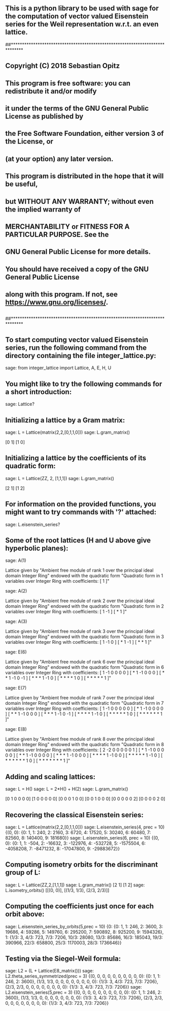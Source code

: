 ## This is a python library to be used with sage for the computation of vector valued Eisenstein series for the Weil representation w.r.t. an even lattice.
##*****************************************************************************
##       Copyright (C) 2018 Sebastian Opitz
##
##
##    This program is free software: you can redistribute it and/or modify
##    it under the terms of the GNU General Public License as published by
##    the Free Software Foundation, either version 3 of the License, or
##    (at your option) any later version.
##
##    This program is distributed in the hope that it will be useful,
##    but WITHOUT ANY WARRANTY; without even the implied warranty of
##    MERCHANTABILITY or FITNESS FOR A PARTICULAR PURPOSE.  See the
##    GNU General Public License for more details.
##
##    You should have received a copy of the GNU General Public License
##    along with this program.  If not, see <https://www.gnu.org/licenses/>.
##
##*****************************************************************************

## To start computing vector valued Eisenstein series, run the following command from the directory containing the file integer_lattice.py:

sage: from integer_lattice import Lattice, A, E, H, U

## You might like to try the following commands for a short introduction:

sage: Lattice?

## Initializing a lattice by a Gram matrix:

sage: L = Lattice(matrix(2,2,[0,1,1,0]))
sage: L.gram_matrix()

[0 1]
[1 0]

## Initializing a lattice by the coefficients of its quadratic form:

sage: L = Lattice(ZZ, 2, [1,1,1])
sage: L.gram_matrix()

[2 1]
[1 2]

## For information on the provided functions, you might want to try commands with '?' attached:

sage: L.eisenstein_series?

## Some of the root lattices (H and U above give hyperbolic planes):

sage: A(1)

Lattice given by "Ambient free module of rank 1 over the principal ideal domain Integer Ring" endowed with the quadratic form "Quadratic form in 1 variables over Integer Ring with coefficients: 
[ 1 ]"

sage: A(2)

Lattice given by "Ambient free module of rank 2 over the principal ideal domain Integer Ring" endowed with the quadratic form "Quadratic form in 2 variables over Integer Ring with coefficients: 
[ 1 -1 ]
[ * 1 ]"

sage: A(3)

Lattice given by "Ambient free module of rank 3 over the principal ideal domain Integer Ring" endowed with the quadratic form "Quadratic form in 3 variables over Integer Ring with coefficients: 
[ 1 -1 0 ]
[ * 1 -1 ]
[ * * 1 ]"

sage: E(6)

Lattice given by "Ambient free module of rank 6 over the principal ideal domain Integer Ring" endowed with the quadratic form "Quadratic form in 6 variables over Integer Ring with coefficients: 
[ 1 -1 0 0 0 0 ]
[ * 1 -1 0 0 0 ]
[ * * 1 -1 0 -1 ]
[ * * * 1 -1 0 ]
[ * * * * 1 0 ]
[ * * * * * 1 ]"

sage: E(7)

Lattice given by "Ambient free module of rank 7 over the principal ideal domain Integer Ring" endowed with the quadratic form "Quadratic form in 7 variables over Integer Ring with coefficients: 
[ 1 -1 0 0 0 0 0 ]
[ * 1 -1 0 0 0 0 ]
[ * * 1 -1 0 0 0 ]
[ * * * 1 -1 0 -1 ]
[ * * * * 1 -1 0 ]
[ * * * * * 1 0 ]
[ * * * * * * 1 ]"

sage: E(8)

Lattice given by "Ambient free module of rank 8 over the principal ideal domain Integer Ring" endowed with the quadratic form "Quadratic form in 8 variables over Integer Ring with coefficients: 
[ 2 -2 0 0 0 0 0 1 ]
[ * 1 -1 0 0 0 0 0 ]
[ * * 1 -1 0 0 0 0 ]
[ * * * 1 -1 0 0 0 ]
[ * * * * 1 -1 0 0 ]
[ * * * * * 1 -1 0 ]
[ * * * * * * 1 0 ]
[ * * * * * * * 1 ]"

## Adding and scaling lattices:

sage: L = H()
sage: L = 2*H() + H(2)
sage: L.gram_matrix()

[0 1 0 0 0 0]
[1 0 0 0 0 0]
[0 0 0 1 0 0]
[0 0 1 0 0 0]
[0 0 0 0 0 2]
[0 0 0 0 2 0]

## Recovering the classical Eisenstein series:

sage: L = Lattice(matrix(2,2,[0,1,1,0]))
sage: L.eisenstein_series(4, prec = 10)
{(0, 0): {0: 1,
  1: 240,
  2: 2160,
  3: 6720,
  4: 17520,
  5: 30240,
  6: 60480,
  7: 82560,
  8: 140400,
  9: 181680}}
sage: L.eisenstein_series(6, prec = 10)
{(0, 0): {0: 1,
  1: -504,
  2: -16632,
  3: -122976,
  4: -532728,
  5: -1575504,
  6: -4058208,
  7: -8471232,
  8: -17047800,
  9: -29883672}}

## Computing isometry orbits for the discriminant group of L:

sage: L = Lattice(ZZ,2,[1,1,1])
sage: L.gram_matrix()
[2 1]
[1 2]
sage: L.isometry_orbits()
[[(0, 0)], [(1/3, 1/3), (2/3, 2/3)]]

## Computing the coefficients just once for each orbit above:

sage: L.eisenstein_series_by_orbits(5,prec = 10)
{0: {0: 1,
  1: 246,
  2: 3600,
  3: 19686,
  4: 59286,
  5: 149760,
  6: 295200,
  7: 590892,
  8: 925200,
  9: 1594326},
 1: {1/3: 3,
  4/3: 723,
  7/3: 7206,
  10/3: 28080,
  13/3: 85686,
  16/3: 185043,
  19/3: 390966,
  22/3: 658800,
  25/3: 1170003,
  28/3: 1736646}}

## Testing via the Siegel-Weil formula:

sage: L2 = (L + Lattice(E8_matrix()))
sage: L2.theta_series_symmetrized(prec = 3)
{(0, 0, 0, 0, 0, 0, 0, 0, 0, 0): {0: 1, 1: 246, 2: 3600},
 (1/3, 1/3, 0, 0, 0, 0, 0, 0, 0, 0): {1/3: 3, 4/3: 723, 7/3: 7206},
 (2/3, 2/3, 0, 0, 0, 0, 0, 0, 0, 0): {1/3: 3, 4/3: 723, 7/3: 7206}}
sage: L2.eisenstein_series(5,prec = 3)
{(0, 0, 0, 0, 0, 0, 0, 0, 0, 0): {0: 1, 1: 246, 2: 3600},
 (1/3, 1/3, 0, 0, 0, 0, 0, 0, 0, 0): {1/3: 3, 4/3: 723, 7/3: 7206},
 (2/3, 2/3, 0, 0, 0, 0, 0, 0, 0, 0): {1/3: 3, 4/3: 723, 7/3: 7206}} 
